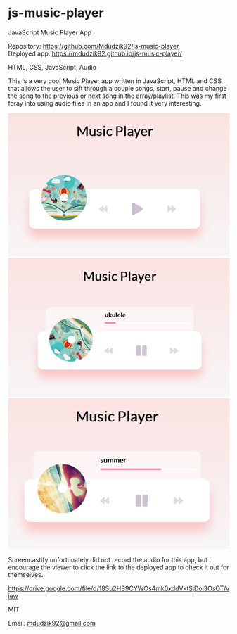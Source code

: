# js-music-player

JavaScript Music Player App

<!-- Live link to deployed app -->

Repository: https://github.com/Mdudzik92/js-music-player<br>
Deployed app: https://mdudzik92.github.io/js-music-player/

<!-- Technologies used -->

HTML, CSS, JavaScript, Audio

<!-- Explanation of what the app is -->

This is a very cool Music Player app written in JavaScript, HTML and CSS that allows the user to sift through a couple songs, start, pause and change the song to the previous or next song in the array/playlist. This was my first foray into using audio files in an app and I found it very interesting.

<!-- Screenshot -->

<img src="./images/img1.png">
<img src="./images/img2.png">
<img src="./images/img3.png">

<!-- Screencastify Link -->

Screencastify unfortunately did not record the audio for this app, but I encourage the viewer to click the link to the deployed app to check it out for themselves.

https://drive.google.com/file/d/18Su2HS9CYWOs4mk0xddVktSjDol3OsOT/view

<!-- License -->

MIT

<!-- Contact information -->

Email: mdudzik92@gmail.com
